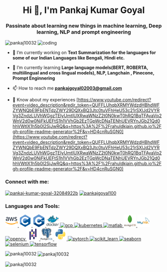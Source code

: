 
<h1 align="center">Hi 👋, I'm Pankaj Kumar Goyal</h1>
<h3 align="center"> Passinate about learning new things in machine learning, Deep learning, NLP and prompt engineering</h3>
<img align="right" alt="coding" width="400" src="https://encrypted-tbn0.gstatic.com/images?q=tbn:ANd9GcT3k5tT01Tisjq2N1OS45pbnYkdBbrUv9nvIQ&usqp=CAU">	 

<p align="left"> <img src="https://komarev.com/ghpvc/?username=pankaj10032&label=Profile%20views&color=0e75b6&style=flat" alt="pankaj10032" /> </p>

- 🔭 I’m currently working on **Text Summarization for the languages for some of our Indian Languages like Bengali, Hindi etc.**

- 🌱 I’m currently learning **Large language models(BERT, ROBERTA, multiilingual and cross lingual models), NLP, Langchain , Pinecone, Prompt Enginnering**

- 📫 How to reach me **pankajgoyal02003@gmail.com**

- 📄 Know about my experiences [https://www.youtube.com/redirect?event=video_description&redir_token=QUFFLUhqbXRMYWdzdHBhdWFZYWNQbE9FbENTdzZWY29DQXxBQ3Jtc0tuVFhHeU53c21rSXlJd2VYRVg3ZndzLUVhWGgzTEIyUmtIUXRwaWNzZ2t0N0kwT0hRQ1BqTFAyaVp2WnV2d0w0NjFkUEFtS1h1VVhGb2EzTGpWcDNaTENhUEVRYnJGb21Qd0hhVWtlX1h5b0I2SjJwRQ&q=https%3A%2F%2Frahuldkjain.github.io%2Fgh-profile-readme-generator%2F&v=HD4cnRuSGN0](https://www.youtube.com/redirect?event=video_description&redir_token=QUFFLUhqbXRMYWdzdHBhdWFZYWNQbE9FbENTdzZWY29DQXxBQ3Jtc0tuVFhHeU53c21rSXlJd2VYRVg3ZndzLUVhWGgzTEIyUmtIUXRwaWNzZ2t0N0kwT0hRQ1BqTFAyaVp2WnV2d0w0NjFkUEFtS1h1VVhGb2EzTGpWcDNaTENhUEVRYnJGb21Qd0hhVWtlX1h5b0I2SjJwRQ&q=https%3A%2F%2Frahuldkjain.github.io%2Fgh-profile-readme-generator%2F&v=HD4cnRuSGN0)

<h3 align="left">Connect with me:</h3>
<p align="left">
<a href="https://linkedin.com/in/pankaj-kumar-goyal-32084922b" target="blank"><img align="center" src="https://raw.githubusercontent.com/rahuldkjain/github-profile-readme-generator/master/src/images/icons/Social/linked-in-alt.svg" alt="pankaj-kumar-goyal-32084922b" height="30" width="40" /></a>
<a href="https://kaggle.com/pankajgoyal100" target="blank"><img align="center" src="https://raw.githubusercontent.com/rahuldkjain/github-profile-readme-generator/master/src/images/icons/Social/kaggle.svg" alt="pankajgoyal100" height="30" width="40" /></a>
</p>

<h3 align="left">Languages and Tools:</h3>
<p align="left"> <a href="https://aws.amazon.com" target="_blank" rel="noreferrer"> <img src="https://raw.githubusercontent.com/devicons/devicon/master/icons/amazonwebservices/amazonwebservices-original-wordmark.svg" alt="aws" width="40" height="40"/> </a> <a href="https://www.cprogramming.com/" target="_blank" rel="noreferrer"> <img src="https://raw.githubusercontent.com/devicons/devicon/master/icons/c/c-original.svg" alt="c" width="40" height="40"/> </a> <a href="https://www.w3schools.com/cpp/" target="_blank" rel="noreferrer"> <img src="https://raw.githubusercontent.com/devicons/devicon/master/icons/cplusplus/cplusplus-original.svg" alt="cplusplus" width="40" height="40"/> </a> <a href="https://www.docker.com/" target="_blank" rel="noreferrer"> <img src="https://raw.githubusercontent.com/devicons/devicon/master/icons/docker/docker-original-wordmark.svg" alt="docker" width="40" height="40"/> </a> <a href="https://cloud.google.com" target="_blank" rel="noreferrer"> <img src="https://www.vectorlogo.zone/logos/google_cloud/google_cloud-icon.svg" alt="gcp" width="40" height="40"/> </a> <a href="https://kubernetes.io" target="_blank" rel="noreferrer"> <img src="https://www.vectorlogo.zone/logos/kubernetes/kubernetes-icon.svg" alt="kubernetes" width="40" height="40"/> </a> <a href="https://www.mathworks.com/" target="_blank" rel="noreferrer"> <img src="https://upload.wikimedia.org/wikipedia/commons/2/21/Matlab_Logo.png" alt="matlab" width="40" height="40"/> </a> <a href="https://www.mongodb.com/" target="_blank" rel="noreferrer"> <img src="https://raw.githubusercontent.com/devicons/devicon/master/icons/mongodb/mongodb-original-wordmark.svg" alt="mongodb" width="40" height="40"/> </a> <a href="https://www.mysql.com/" target="_blank" rel="noreferrer"> <img src="https://raw.githubusercontent.com/devicons/devicon/master/icons/mysql/mysql-original-wordmark.svg" alt="mysql" width="40" height="40"/> </a> <a href="https://opencv.org/" target="_blank" rel="noreferrer"> <img src="https://www.vectorlogo.zone/logos/opencv/opencv-icon.svg" alt="opencv" width="40" height="40"/> </a> <a href="https://pandas.pydata.org/" target="_blank" rel="noreferrer"> <img src="https://raw.githubusercontent.com/devicons/devicon/2ae2a900d2f041da66e950e4d48052658d850630/icons/pandas/pandas-original.svg" alt="pandas" width="40" height="40"/> </a> <a href="https://www.postgresql.org" target="_blank" rel="noreferrer"> <img src="https://raw.githubusercontent.com/devicons/devicon/master/icons/postgresql/postgresql-original-wordmark.svg" alt="postgresql" width="40" height="40"/> </a> <a href="https://www.python.org" target="_blank" rel="noreferrer"> <img src="https://raw.githubusercontent.com/devicons/devicon/master/icons/python/python-original.svg" alt="python" width="40" height="40"/> </a> <a href="https://pytorch.org/" target="_blank" rel="noreferrer"> <img src="https://www.vectorlogo.zone/logos/pytorch/pytorch-icon.svg" alt="pytorch" width="40" height="40"/> </a> <a href="https://scikit-learn.org/" target="_blank" rel="noreferrer"> <img src="https://upload.wikimedia.org/wikipedia/commons/0/05/Scikit_learn_logo_small.svg" alt="scikit_learn" width="40" height="40"/> </a> <a href="https://seaborn.pydata.org/" target="_blank" rel="noreferrer"> <img src="https://seaborn.pydata.org/_images/logo-mark-lightbg.svg" alt="seaborn" width="40" height="40"/> </a> <a href="https://www.selenium.dev" target="_blank" rel="noreferrer"> <img src="https://raw.githubusercontent.com/detain/svg-logos/780f25886640cef088af994181646db2f6b1a3f8/svg/selenium-logo.svg" alt="selenium" width="40" height="40"/> </a> <a href="https://www.tensorflow.org" target="_blank" rel="noreferrer"> <img src="https://www.vectorlogo.zone/logos/tensorflow/tensorflow-icon.svg" alt="tensorflow" width="40" height="40"/> </a> </p>

<p><img align="left" src="https://github-readme-stats.vercel.app/api/top-langs?username=pankaj10032&show_icons=true&locale=en&layout=compact" alt="pankaj10032" /></p>

<p>&nbsp;<img align="center" src="https://github-readme-stats.vercel.app/api?username=pankaj10032&show_icons=true&locale=en" alt="pankaj10032" /></p>

<p><img align="center" src="https://github-readme-streak-stats.herokuapp.com/?user=pankaj10032&" alt="pankaj10032" /></p>
